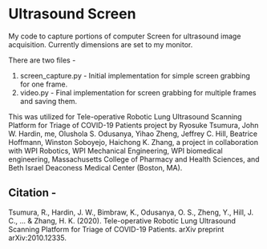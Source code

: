 # Ultrasound Screen
My code to capture portions of computer Screen for ultrasound image acquisition. Currently dimensions are set to my monitor.

There are two files - 
1. screen_capture.py - Initial implementation for simple screen grabbing for one frame.
2. video.py - Final implementation for screen grabbing for multiple frames and saving them.

This was utilized for Tele-operative Robotic Lung Ultrasound Scanning Platform for Triage of COVID-19 Patients project by Ryosuke Tsumura, John W. Hardin, me, Olushola S. Odusanya, Yihao Zheng, Jeffrey C. Hill, Beatrice Hoffmann, Winston Soboyejo, Haichong K. Zhang, a project in collaboration with WPI Robotics, WPI Mechanical Engineering, WPI biomedical engineering, Massachusetts College of Pharmacy and Health Sciences, and Beth Israel Deaconess Medical Center (Boston, MA).

## Citation - 
Tsumura, R., Hardin, J. W., Bimbraw, K., Odusanya, O. S., Zheng, Y., Hill, J. C., ... & Zhang, H. K. (2020). Tele-operative Robotic Lung Ultrasound Scanning Platform for Triage of COVID-19 Patients. arXiv preprint arXiv:2010.12335.
